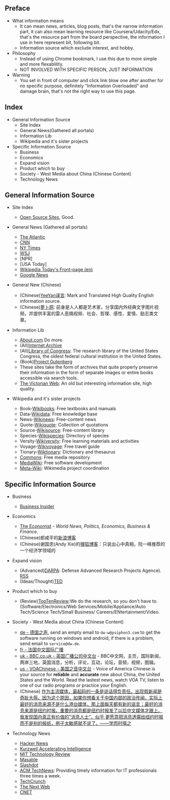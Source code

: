 <html>
<head><title>Information Source of Horizon</title><meta charset="utf-8"></head>
<body>

Preface
--------
* What information means
  * It can mean news, articles, blog posts, that's the narrow information part, it can also mean learning resource like Coursera/Udacity/Edx, that's the resource part from the board perspective, the information I use in here represent bit, following bit.   
  * Information source which exclude interest, and hobby.
* Philosophy
  * Instead of using Chrome bookmark, I use this due to more simple and more flexablility.
  * NOT INVOLVED WITH SPECIFIC PERSON, JUST INFORMATION
* Warning
  * You set in front of computer and click link blow one after another for no specific purpose, definitely "Information Overloaded" and damage brain, that's not the right way to use this page.
  
Index
-------
* General Information Source
  * Site Index
  * General News(Gathered all portals)
  * Information Lib
  * Wikipedia and it's sister projects
* Specific Information Source
  * Business
  * Economics
  * Expand vision
  * Product which to buy
  * Society - West Media about China (Chinese Content)
  * Technology News


General Information Source
----------------------------
* Site Index
  * [Open Source Sites](http://site.huihoo.com/), Good.

* General News (Gathered all portals)
  * [The Atlantic](http://www.theatlantic.com)
  * [CNN](http://www.cnn.com)
  * [NY Times](http://www.nytimes.com)
  * [WSJ](http://www.wsj.com)
  * [NPR]
  * [USA Today]
  * [Wikipedia Today's Front-page (en)](http://en.wikipedia.org/wiki/Main_Page)
  * [Google News](https://news.google.com/)

* General New (Chinese)
  * (Chinese)[YeeYan译言](http://www.yeeyan.com): Mark and Translated High Quality English information source.
  * (Chinese)[萝卜网](http://luo.bo/): 前身是人人都是艺术家，分享国内外经典文字图片视频，并提供丰富的雷人恶搞视频、社会、哲理、感性、爱情、励志类文章。
  
* Information Lib
  * [About.com](http://www.about.com/) Do more.
  * (All)[Internet Archive](http://archive.org/search)
  * (All)[Library of Congress](http://www.loc.gov/): The research library of the United States Congress, the oldest federal cultural institution in the United States.
  * (Book)[Project Gutenberg](http://www.gutenberg.org/wiki/Main_Page)
  * These sites take the form of archives that quite properly preserve their information in the form of separate images or entire books accessible via search tools.
  * [The Victorian Web](http://www.victorianweb.org/index.html): An old but interesting information site, high quality.
  
* Wikipedia and it's sister projects
  * Book-[Wikibooks](https://en.wikibooks.org/): Free textbooks and manuals
  * Data-[Wikidata](https://en.wikidata.org/): Free knowledge base
  * News-[Wikinews](https://en.wikinews.org/): Free-content news
  * Quote-[Wikiquote](https://en.wikiquote.org/): Collection of quotations
  * Source-[Wikisource](https://en.wikisource.org/): Free-content library
  * Species-[Wikispecies](https://species.wikimedia.org/): Directory of species
  * Versity-[Wikiversity](https://en.wikiversity.org/): Free learning materials and activities
  * Voyage-[Wikivoyage](https://en.wikivoyage.org/): Free travel guide
  * Tionary-[Wiktionary](https://en.wiktionary.org/): Dictionary and thesaurus
  * [Commons](https://commons.wikimedia.org/): Free media repository
  * [MediaWiki](https://mediawiki.org/): Free software development
  * [Meta-Wiki](https://meta.wikimedia.org/): Wikimedia project coordination



Specific Information Source
----------------------------
* Business
  * [Business Insider](http://www.businessinsider.com/careers)

* Economics
  * [The Economist](http://www.economist.com/) - _World News, Politics, Economics, Business & Finance._
  * (Chinese)郎咸平的[新浪博客](http://blog.sina.com.cn/jsmedia)
  * (Chinese)谢国忠(Andy Xie)的[搜狐博客](http://xieguozhong.blog.sohu.com/)：只说出心中真相，阮一峰推荐的一个经济学领域的

* Expand vision
  * (Advanced)[DARPA](http://www.darpa.mil): Defense Advanced Research Projects Agence). [RSS](http://darpa.mil/Rss.aspx?Colid=24)
  * (Ideas/Thought)[TED](http://www.ted.com)

* Product which to buy
  * (Review)[TopTenReview](http://www.toptenreview.com):We do the research, so you don't have to. {Software/Electronics/Web Services/Mobile/Appliance/Auto Tech/Science Tech/Small Business/ Careers/ENtertainment/Video.  

* Society - West Media about China (Chinese Content)
  * [de - 德国之声](http://www.dw.de/在线报道/s-9058), send an empty email to `dw-w@psiphon3.com` to get the software running on windows and android, if there is a problem, send email to `service@dw.de`.
  * [fr - 法国中文国际广播](http://www.chinese.rfi.fr/)
  * [uk - BBC.co.uk - 英国广播公司中文台](http://www.bbc.co.uk/chinese/) - BBC中文网，主页，国际新闻，两岸三地，英国消息，分析，评论，互动，论坛，音频，视频，图辑。
  * [us - VOAChinese - 美国之音中文台](http://www.voachinese.com) - Voice of America Chinese is your source for __reliable__ and __accurate__ new about China, the United States and the World. Read the lastest news, watch VOA TV, listen to one of our radio programs or practice your English.
  * (Chinese) [作为主流媒体，最起码的一条是说话得负责任。出现假新闻是奇耻大辱。因为这个原因，如果你想看关于中国内部的政治传闻，实际上最好的消息来源不是什么港台媒体，那上面每天都有新的谣言；最好的消息来源是纽约时报。重要的消息都是纽约时报发了以后中文媒体才跟上。我发现国内真正有价值的”消息人士”，似乎 更愿意把消息透露给纽约时报而不是别的报纸，例子太敏感就不说了。——学而时嘻之](http://www.geekonomics10000.com/76)

* Technology News
  * [Hacker News](https://news.ycombinator.com/)
  * [Kurzweil Accelerating Intelligence](http://www.kurzweilai.com/)
  * [MIT Technology Review](http://technologyreview.com/)
  * [Masable](http://www.masable.com/)
  * [Slashdot](http://slashdot.com/)
  * [ACM TechNews](http://technews.acm.org): Providing timely information for IT professionals three times a week.
  * [TechCrunch](http://techcrunch.com)
  * [The Next Web](http://thenextweb.com)
  * [CNET](http://www.cnet.com)


</body>
</html>
